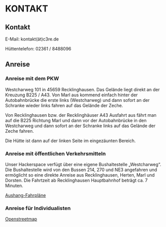 # KONTAKT

## Kontakt

E-Mail:	kontakt(ät)c3re.de

Hüttentelefon:	02361 / 8488096

## Anreise

### Anreise mit dem PKW

Westcharweg 101 in 45659 Recklinghausen. Das Gelände liegt direkt an der Kreuzung B225 / A43.
Von Marl aus kommend einfach hinter der Autobahnbrücke die erste links (Westcharweg) und dann sofort an der Schranke wieder links  fahren auf das Gelände der Zeche.

Von Recklinghausen bzw. der Recklinghäuser A43 Ausfahrt aus fährt man auf die B225 Richtung Marl und dann vor der Autobahnbrücke in den Westcharweg und dann sofort an der Schranke links auf das Gelände der Zeche fahren.

Die Hütte ist dann auf der linken Seite im eingezäunten Bereich.

### Anreise mit öffentlichen Verkehrsmitteln

Unser Hackerspace verfügt über eine eigene Bushaltestelle „Westcharweg“. Die Bushaltestelle wird von den Bussen 214, 270 und NE3 angefahren und ermöglicht so eine direkte Anreise aus Recklinghausen, Herten, Marl und Dorsten. Die Fahrtzeit ab Recklinghausen Hauptbahnhof beträgt ca. 7 Minuten.

[Aushang-Fahrpläne](http://efa.vrr.de/vrrstd/XSLT_TRIP_REQUEST2?language=de&commonMacro=true&itdLPxx_transpCompany=vrr&canChangeMOT=0&name_origin=20003581&type_origin=any&name_destination=streetID:1500000644::5562032:12:Westcharweg:Recklinghausen:Westcharweg::Westcharweg::ANY:DIVA_STREET:798656:5267077:MRCV:nrw&type_destination=any&trITMOTvalue100=10&lineRestriction=403&itdLPxx_sttD=true)

### Anreise für Individualisten

[Openstreetmap](https://www.openstreetmap.org/node/4115120510#map=17/51.62431/7.17115)